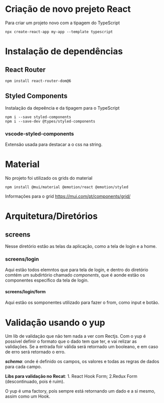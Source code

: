 
# Criação de novo prejeto React
Para criar um projeto novo com a tipagem do TypeScript

```
npx create-react-app my-app --template typescript
```








# Instalação de dependências

## React Router
```
npm install react-router-dom@6
```

## Styled Components
Instalação da depeência e da tipagem para o TypeScript
```
npm i --save styled-components
npm i --save-dev @types/styled-components
```
### vscode-styled-components
Extensão usada para destacar a o css na string.







# Material
No projeto foi utilizado os grids do material
```
npm install @mui/material @emotion/react @emotion/styled
```

Informações para o grid
https://mui.com/pt/components/grid/






# Arquitetura/Diretórios

## screens
Nesse diretório estão as telas da aplicação, como a tela de login e a home.

### screens/login
Aqui estão todos elemntos que para tela de login, e dentro do diretório comtém um subdirtório chamado *components*, que é aonde estão os componentes específico da tela de login.

#### screens/login/form
Aqui estão os somponentes utilizado para fazer o from, como input e botão.



# Validação usando o yup
Um lib de validação que não tem nada a ver com Rectjs. Com o yup é possível definir o formato que o dado tem que ter, e vai relizar as validações. Se a entrada foir válida será retornado um booleano, e em caso de erro será retornado o erro.

***schema***: onde é definido os campos, os valores e todas as regras de dados para cada campo.

**Libs para validação no Recat**: 1. React Hook Form; 2.Redux Form (descontinuado, pois é ruim).

O yup é uma factory, pois sempre está retornando um dado e a si mesmo, assim como um Hook.

